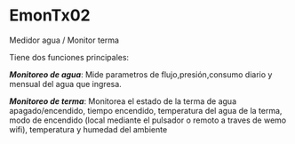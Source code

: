 # EmonTx02
Medidor agua / Monitor terma

Tiene dos funciones principales:

***Monitoreo de agua***: Mide parametros de flujo,presión,consumo diario y mensual del agua que ingresa. 

***Monitoreo de terma***: Monitorea el estado de la terma de agua apagado/encendido, tiempo encendido, temperatura del agua de la terma, modo de encendido (local mediante el pulsador o remoto a traves de wemo wifi), temperatura y humedad del ambiente

